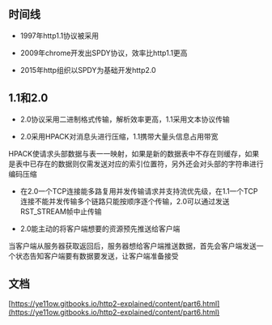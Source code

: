 ## 时间线

- 1997年http1.1协议被采用

- 2009年chrome开发出SPDY协议，效率比http1.1更高

- 2015年http组织以SPDY为基础开发http2.0

## 1.1和2.0

- 2.0协议采用二进制格式传输，解析效率更高，1.1采用文本协议传输

- 2.0采用HPACK对消息头进行压缩，1.1携带大量头信息占用带宽

HPACK使请求头部数据与表一一映射，如果是新的数据表中不存在则缓存，如果是表中已存在的数据则仅需发送对应的索引位置符，另外还会对头部的字符串进行编码压缩

- 在2.0一个TCP连接能多路复用并发传输请求并支持流优先级，在1.1一个TCP连接不能并发传输多个链路只能按顺序逐个传输，2.0可以通过发送RST_STREAM帧中止传输

- 2.0能主动的将客户端想要的资源预先推送给客户端

当客户端从服务器获取返回后，服务器想给客户端推送数据，首先会客户端发送一个状态告知客户端要有数据要发送，让客户端准备接受



## 文档

[https://ye11ow.gitbooks.io/http2-explained/content/part6.html](https://ye11ow.gitbooks.io/http2-explained/content/part6.html)
